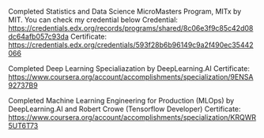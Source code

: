 Completed Statistics and Data Science MicroMasters Program, MITx by MIT. You can check my credential below
Credential: https://credentials.edx.org/records/programs/shared/8c06e3f9c85c42d08dc64afb057c93da
Certificate: https://credentials.edx.org/credentials/593f28b6b96149c9a2f490ec35442066

Completed Deep Learning Specialiazation by DeepLearning.AI
Certificate: https://www.coursera.org/account/accomplishments/specialization/9ENSA92737B9

Completed Machine Learning Engineering for Production (MLOps) by DeepLearning.AI and Robert Crowe (Tensorflow Developer)
Certificate: https://www.coursera.org/account/accomplishments/specialization/KRQWR5UT6T73
